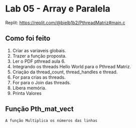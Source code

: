 # Lab 05 - Array e Paralela
Replit: https://replit.com/@bielb1b2/PthreadMatriz#main.c

## Como foi feito
  1. Criar as variaveis globais.
  2. Trazer a função proposta.
  3. Ler o PDF pthread aula 6.
  4. Integrando os threads Hello World para o Pthread Matriz.
  5. Criação da thread_count, thread_handles e thread.
  6. For para crias as threads.
  7. For para o Join das threads.
  8. Libera memória.
  9. Printa Valores
## Função Pth_mat_vect
    A função Multiplica os números das linhas
